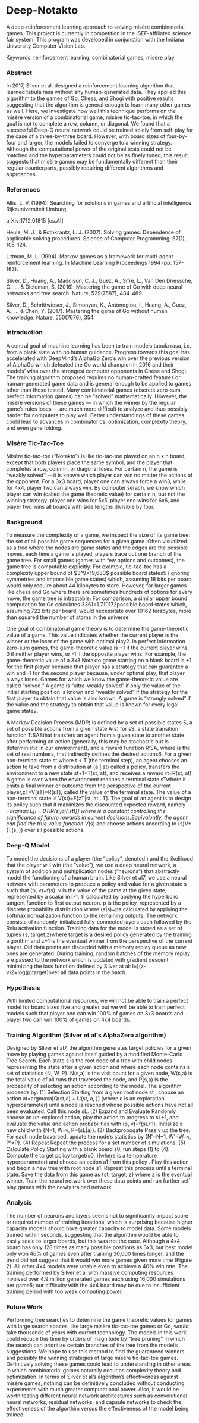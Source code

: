 # Deep-Notakto
A deep-reinforcement learning approach to solving mis&egrave;re combinatorial games.
This project is currently in competition in the ISEF-affiliated science fair system.
This program was developed in conjunction with the Indiana University Computer
Vision Lab.

Keywords: reinforcement learning, combinatorial games, mis&egrave;re play

### Abstract
In 2017, Silver et al. designed a reinforcement learning algorithm that learned tabula rasa without any human-generated data. They applied this algorithm to the games of Go, Chess, and Shogi with positive results suggesting that the algorithm is general enough to learn many other games as well. Here, we investigate how well this technique performs on the misère version of a combinatorial game, misère tic-tac-toe, in which the goal is not to complete a row, column, or diagonal. We found that a successful Deep-Q neural network could be trained solely from self-play for the case of a three-by-three board.  However, with board sizes of four-by-four and larger, the models failed to converge to a winning strategy. Although the computational power of the original tests could not be matched and the hyperparameters could not be as finely tuned, this result suggests that misère games may be fundamentally different than their regular counterparts, possibly requiring different algorithms and approaches.

### References
Allis, L. V. (1994). Searching for solutions in games and artificial intelligence. Rijksuniversiteit Limburg.

arXiv:1712.01815 [cs.AI]

Heule, M. J., & Rothkrantz, L. J. (2007). Solving games: Dependence of applicable solving procedures. Science of Computer Programming, 67(1), 105-124.

Littman, M. L. (1994). Markov games as a framework for multi-agent reinforcement learning. In Machine Learning Proceedings 1994 (pp. 157-163).

Silver, D., Huang, A., Maddison, C. J., Guez, A., Sifre, L., Van Den Driessche, G., ... & Dieleman, S. (2016). Mastering the game of Go with deep neural networks and tree search. Nature, 529(7587), 484-489.

Silver, D., Schrittwieser, J., Simonyan, K., Antonoglou, I., Huang, A., Guez, A., ... & Chen, Y. (2017). Mastering the game of Go without human knowledge. Nature, 550(7676), 354.

### Introduction
A central goal of machine learning has been to train models tabula rasa, i.e. from a blank slate with no human guidance. Progress towards this goal has accelerated with DeepMind’s AlphaGo Zero’s win over the previous version of AlphaGo which defeated the Go world champion in 2016 and their models’ wins over the strongest computer opponents in Chess and Shogi. The training algorithm proposed requires no human-crafted features or human-generated game data and is general enough to be applied to games other than those tested. Many combinatorial games (discrete zero-sum perfect information games) can be “solved” mathematically. However, the misère versions of these games — in which the winner by the regular game’s rules loses — are much more difficult to analyze and thus possibly harder for computers to play well. Better understandings of these games could lead to advances in combinatorics, optimization, complexity theory, and even gene folding.

### Mis&egrave;re Tic-Tac-Toe
Misère tic-tac-toe (“Notakto”) is like tic-tac-toe played on an n x n board, except that both players place the same symbol, and the player that completes a row, column, or diagonal loses. For certain n, the game is “weakly solved” -- it is known which player can win no matter the actions of the opponent. For a 3x3 board, player one can always force a win3, while for 4x4, player two can always win. By computer serach, we know which player can win (called the game theoretic value) for certain n, but not the winning strategy: player one wins for 5x5, player one wins for 6x6, and player two wins all boards with side lengths divisible by four.

### Background
To measure the complexity of a game, we inspect the size of its game tree: the set of all possible game sequences for a given game. Often visualized as a tree where the nodes are game states and the edges are the possible moves, each time a game is played, players trace out one branch of the game tree. For small games (games with few options and outcomes), the game tree is computable explicitly. For example, tic-tac-toe has a complexity upper bound of \$3^9=19,683\$ possible board states5 (ignoring symmetries and impossible game states) which, assuming 18 bits per board, would only require about 44 kilobytes to store. However, for larger games like chess and Go where there are sometimes hundreds of options for every move, the game tree is intractable. For comparison, a similar upper bound computation for Go calculates 3361=1.710172possible board states which, assuming 722 bits per board, would necessitate over 10162 terabytes, more than squared the number of atoms in the universe.

One goal of combinatorial game theory is to determine the game-theoretic value of a game. This value indicates whether the current player is the winner or the loser of the game with optimal play2. In perfect information zero-sum games, the game-theoretic value is +1 if the current player wins, 0 if neither player wins, or -1 if the opposite player wins. For example, the game-theoretic value of a 3x3 Notakto game starting on a blank board is +1 for the first player because that player has a strategy that can guarantee a win and -1 for the second player because, under optimal play, that player always loses. Games for which we know the game-theoretic value are called “solved.” A game is “ultra-weakly solved” if only the value of the initial starting position is known and “weakly solved” if the strategy for the first player to obtain that value is also known. A game  is “strongly solved” if the value and the strategy to obtain that value is known for every legal game state2.

A Markov Decision Process (MDP) is defined by a set of possible states S, a set of possible actions from a given state A(s) for sS, a state transition function T:SASthat transfers an agent from a given state to another state after performing an action (generally, this may be stochastic but is deterministic in our environment), and a reward function R:SA, where is the set of real numbers, that indirectly defines the desired actions6. For a given non-terminal state st where t < T (the terminal step), an agent chooses an action to take from a distribution at (a | st)  called a policy, transfers the environment to a new state st+1=T(st, at), and receives a reward rt=R(st, at). A game is over when the environment reaches a terminal state sTwhere it emits a final winner or outcome from the perspective of the current player,zT=V(sT)=R(sT), called the value of the terminal state. The value of a non-terminal state is V(st)=E[zT|st, at...T]. The goal of an agent is to design its policy such that it maximizes the discounted expected reward, namely *=argmax E[i = 0TiR(si,ai(,st))] where is a constant controlling the significance of future rewards in current decisions.Equivalently, the agent can find the true value function V*(s) and choose actions according to (s)V*(T(s, )) over all possible actions.

### Deep-Q Model
To model the decisions of a player (the “policy”, denoted ) and the likelihood that the player will win (the ”value”), we use a deep neural network, a system of addition and multiplication nodes (”neurons”) that abstractly model the functioning of a human brain. Like Silver et al7,  we use a neural network with parameters  to produce a policy and value for a given state s such that (p, v)=f(s). v is the value of the game at the given state, represented by a scalar in [-1, 1]  calculated by applying the hyperbolic tangent function to first output neuron. p is the policy, represented by a discrete probability distribution where (a|s)=pa calculated by applying the softmax normalization function to the remaining outputs. The network consists of randomly-initialized fully-connected layers each followed by the Relu activation function. Training data for the model is stored as a set of tuples {s, target,z}where target is a desired policy generated by the training algorithm and z=1 is the eventual winner from the perspective of the current player. Old data points are discarded with a memory replay queue as new ones are generated. During training, random batches of the memory replay are passed to the network which is updated with gradient descent minimizing the loss function defined by Silver at al: l=[(z-v)2+log(p)target]over all data points in the batch.

### Hypothesis
With limited computational resources, we will not be able to train a perfect model for board sizes five and greater but we will be able to train perfect models such that player one can win 100% of  games on 3x3 boards and player two can win 100% of games on 4x4 boards.

### Training Algorithm (Silver et al's AlphaZero algorithm)
Designed by Silver et al7, the algorithm generates target policies for a given move by playing games against itself guided by a modified Monte-Carlo Tree Search. Each state s is the root node of a tree with child nodes representing the state after a given action and where each node contains a set of statistics {N, W, P}. N(s,a) is the visit count for a given node, W(s,a) is the total value of all runs that traversed the node, and P(s,a) is the probability of selecting an action according to the model. The algorithm proceeds by: (1) Selection Starting from a given root node st , choose an action at=argmaxa[Q(st,a) + U(st, a, )] (where ε is an exploration hyperparameter) until a node is reached whose possible actions have not all been evaluated. Call this node sL. (2) Expand and Evaluate Randomly choose an un-explored action, play the action to progress to sL+1, and evaluate the value and action probabilities with (p, v)=f(sL+1).  Initialize a new child with {N=1, W=v, P=(sL|a)}. (3) Backpropogate Pass v up the tree. For each node traversed, update the node’s statistics by {N'=N+1, W'=W+v, P'=P}. (4) Repeat Repeat the process for a set number of simulations. (5) Calculate Policy Starting with a blank board s0, run steps (1) to (4). Compute the target policy target(s0, )(where  is a temperature hyperparameter) and choose an action a1 from this policy . Play this action and begin a new tree with root node s1. Repreat this process until a terminal state. Save the data from this game as {st, target, z} where z is the eventual winner.  Train the neural network over these data points and run further self-play games with the newly trained network.

### Analysis
The number of neurons and layers seems not to significantly impact score or required number of training iterations, which is surprising because higher capacity models should have greater capacity to model data. Some models trained within seconds, suggesting that the algorithm would be able to easily scale to larger boards, but this was not the case. Although a 4x4 board has only 128 times as many possible positions as 3x3, our best model only won 46% of games even after training 30,000 times longer, and the trend did not suggest that it would win more games given more time (Figure 2). All other 4x4 models were unable even to achieve a 40% win rate. The training performed by Silver et al with massive computing resources involved over 4.9 million generated games each using 16,000 simulations per game5; our difficulty with the 4x4 board may be due to insufficient training period with too weak computing power.

### Future Work
Performing tree searches to determine the game theoretic values for games with large search spaces, like large misère tic-tac-toe games or Go, would take thousands of years with current technology. The models in this work could reduce this time by orders of magnitude by “tree pruning” in which the search can prioritize certain branches of the tree from the model’s suggestions. We hope to use this method to find the guaranteed winners and possibly the winning strategies of large misère tic-tac-toe games. Definitively solving these games could lead to understanding in other areas in which combinatorial games naturally occur as complexity theory and optimization. In terms of Silver et al’s algorithm’s effectiveness against misère games, nothing can be definitively concluded without conducting experiments with much greater computational power. Also, it would be worth testing different neural network architectures such as convolutional neural networks, residual networks, and capsule networks to check the effectiveness of the algorthim versus the effectiveness of the model being trained.
